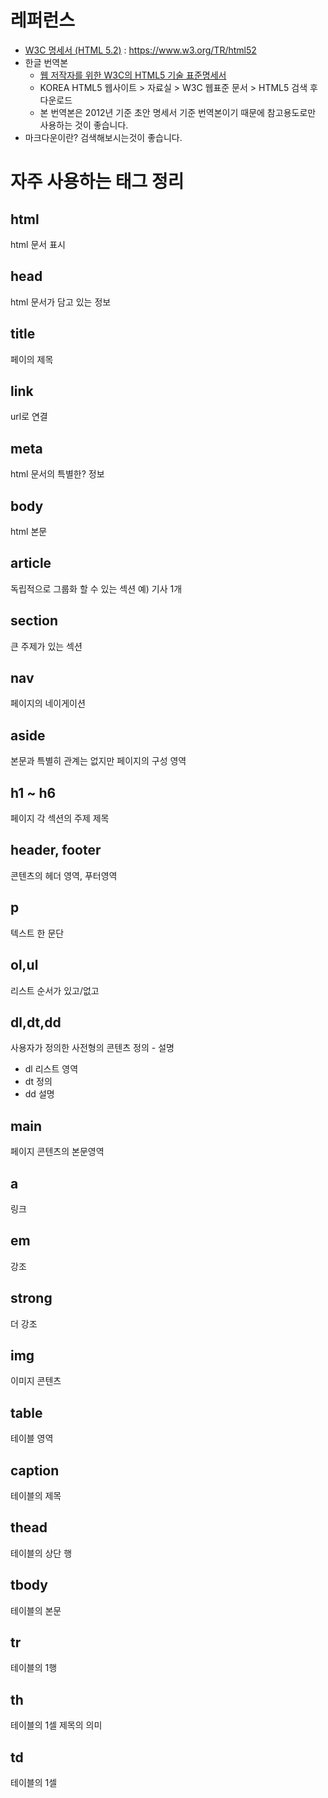 # 레퍼런스
* [W3C 명세서 (HTML 5.2)](http://https://www.w3.org/TR/html52/) : https://www.w3.org/TR/html52
* 한글 번역본
	- [웹 저작자를 위한 W3C의 HTML5 기술 표준명세서](https://www.koreahtml5.kr/front/reference/referenceList.do?bbsId=BBS_00000000002)
	- KOREA HTML5 웹사이트 > 자료실 > W3C 웹표준 문서 > HTML5 검색 후 다운로드
	- 본 번역본은 2012년 기준 초안 명세서 기준 번역본이기 때문에 참고용도로만 사용하는 것이 좋습니다.
* 마크다운이란? 검색해보시는것이 좋습니다.

# 자주 사용하는 태그 정리
## html
html 문서 표시

## head
html 문서가 담고 있는 정보

## title
페이의 제목

## link
url로 연결

## meta
html 문서의 특별한? 정보

## body
html 본문

## article
독립적으로 그룹화 할 수 있는 섹션
예) 기사 1개

## section
큰 주제가 있는 섹션

## nav
페이지의 네이게이션

## aside
본문과 특별히 관계는 없지만 페이지의 구성 영역

## h1 ~ h6
페이지 각 섹션의 주제 제목

## header, footer 
콘텐츠의 헤더 영역, 푸터영역

## p
텍스트 한 문단

## ol,ul
리스트 순서가 있고/없고

## dl,dt,dd
사용자가 정의한 사전형의 콘텐츠
정의 - 설명

- dl 리스트 영역
- dt 정의
- dd 설명

## main
페이지 콘텐츠의 본문영역

## a
링크

## em
강조

## strong
더 강조

## img
이미지 콘텐츠

## table
테이블 영역

## caption
테이블의 제목

## thead 
테이블의 상단 행

## tbody
테이블의 본문

## tr 
테이블의 1행

## th
테이블의 1셀 제목의 의미

## td
테이블의 1셀











